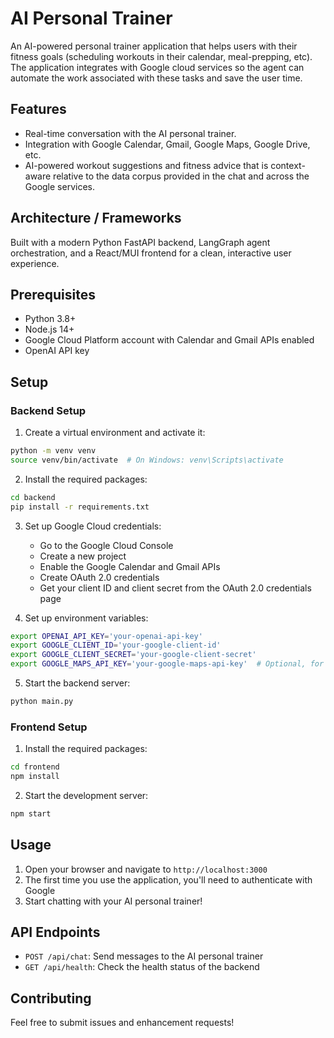 # AI Personal Trainer

An AI-powered personal trainer application that helps users with their fitness goals (scheduling workouts in their calendar, meal-prepping, etc). The application integrates with Google cloud services so the agent can automate the work associated with these tasks and save the user time.

## Features

- Real-time conversation with the AI personal trainer.
- Integration with Google Calendar, Gmail, Google Maps, Google Drive, etc. 
- AI-powered workout suggestions and fitness advice that is context-aware relative to the data corpus provided in the chat and across the Google services.

## Architecture / Frameworks

Built with a modern Python FastAPI backend, LangGraph agent orchestration, and a React/MUI frontend for a clean, interactive user experience.

## Prerequisites

- Python 3.8+
- Node.js 14+
- Google Cloud Platform account with Calendar and Gmail APIs enabled
- OpenAI API key

## Setup

### Backend Setup

1. Create a virtual environment and activate it:
```bash
python -m venv venv
source venv/bin/activate  # On Windows: venv\Scripts\activate
```

2. Install the required packages:
```bash
cd backend
pip install -r requirements.txt
```

3. Set up Google Cloud credentials:
   - Go to the Google Cloud Console
   - Create a new project
   - Enable the Google Calendar and Gmail APIs
   - Create OAuth 2.0 credentials
   - Get your client ID and client secret from the OAuth 2.0 credentials page

4. Set up environment variables:
```bash
export OPENAI_API_KEY='your-openai-api-key'
export GOOGLE_CLIENT_ID='your-google-client-id'
export GOOGLE_CLIENT_SECRET='your-google-client-secret'
export GOOGLE_MAPS_API_KEY='your-google-maps-api-key'  # Optional, for location features
```

5. Start the backend server:
```bash
python main.py
```

### Frontend Setup

1. Install the required packages:
```bash
cd frontend
npm install
```

2. Start the development server:
```bash
npm start
```

## Usage

1. Open your browser and navigate to `http://localhost:3000`
2. The first time you use the application, you'll need to authenticate with Google
3. Start chatting with your AI personal trainer!

## API Endpoints

- `POST /api/chat`: Send messages to the AI personal trainer
- `GET /api/health`: Check the health status of the backend

## Contributing

Feel free to submit issues and enhancement requests! 